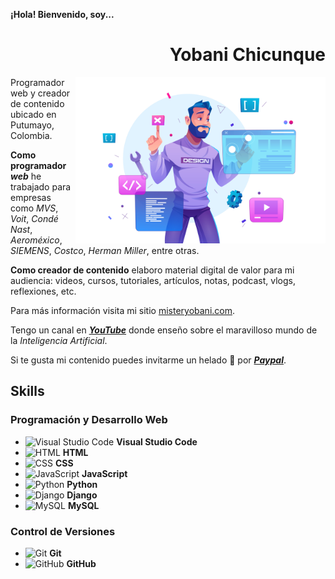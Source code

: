 **¡Hola! Bienvenido, soy...**

<div align="right">

# Yobani Chicunque

</div>

<img width="400" height="auto" align="right" src="https://github.com/yobanichicunque/documentacion/blob/main/static/imagenes/youtube-front-end-1.jpg">

Programador web y creador de contenido ubicado en Putumayo, Colombia.

**Como programador _web_** he trabajado para empresas como _MVS_, _Voit_, _Condé Nast_, _Aeroméxico_, _SIEMENS_, _Costco_, _Herman Miller_, entre otras.

**Como creador de contenido** elaboro material digital de valor para mi audiencia: videos, cursos, tutoriales, artículos, notas, podcast, vlogs, reflexiones, etc.

Para más información visita mi sitio <a href="https://yobanichicunque.com" target="_blank" rel="noopener">misteryobani.com</a>.

Tengo un canal en <a href="https://www.youtube.com/@misteryobani?sub_confirmation=1" target="_blank" rel="noopener"> _**YouTube**_</a> donde enseño sobre el maravilloso mundo de la _Inteligencia Artificial_.

Si te gusta mi contenido puedes invitarme un helado 🍨 por <a href="https://yobanichicunque.com/helado" target="_blank" rel="noopener"> _**Paypal**_</a>.

<!-- <a href="https://www.youtube.com/@misteryobani?sub_confirmation=1" target="_blank" rel="noopener">
  <img align="center" src="https://github.com/yobanichicunque/documentacion/blob/main/static/imagenes/youtube-banner.jpg">
</a> -->

## Skills

### Programación y Desarrollo Web

- <img src="https://cdn.jsdelivr.net/gh/devicons/devicon/icons/vscode/vscode-original.svg" alt="Visual Studio Code" width="20" height="20"/> **Visual Studio Code**
- <img src="https://cdn.jsdelivr.net/gh/devicons/devicon/icons/html5/html5-original.svg" alt="HTML" width="20" height="20"/> **HTML**
- <img src="https://cdn.jsdelivr.net/gh/devicons/devicon/icons/css3/css3-original.svg" alt="CSS" width="20" height="20"/> **CSS**
- <img src="https://cdn.jsdelivr.net/gh/devicons/devicon/icons/javascript/javascript-original.svg" alt="JavaScript" width="20" height="20"/> **JavaScript**
- <img src="https://cdn.jsdelivr.net/gh/devicons/devicon/icons/python/python-original.svg" alt="Python" width="20" height="20"/> **Python**
- <img src="https://cdn.jsdelivr.net/gh/devicons/devicon/icons/django/django-original.svg" alt="Django" width="20" height="20"/> **Django**
- <img src="https://cdn.jsdelivr.net/gh/devicons/devicon/icons/mysql/mysql-original.svg" alt="MySQL" width="20" height="20"/> **MySQL**

### Control de Versiones

- <img src="https://cdn.jsdelivr.net/gh/devicons/devicon/icons/git/git-original.svg" alt="Git" width="20" height="20"/> **Git**
- <img src="https://cdn.jsdelivr.net/gh/devicons/devicon/icons/github/github-original.svg" alt="GitHub" width="20" height="20"/> **GitHub**

